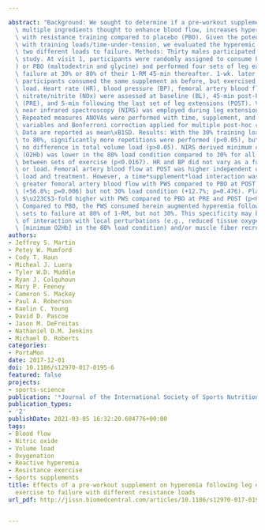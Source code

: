 ---
abstract: "Background: We sought to determine if a pre-workout supplement (PWS), containing\
  \ multiple ingredients thought to enhance blood flow, increases hyperemia associated\
  \ with resistance training compared to placebo (PBO). Given the potential interaction\
  \ with training loads/time-under-tension, we evaluated the hyperemic response at\
  \ two different loads to failure. Methods: Thirty males participated in this double-blinded\
  \ study. At visit 1, participants were randomly assigned to consume PWS (Reckless\u2122\
  ) or PBO (maltodextrin and glycine) and performed four sets of leg extensions to\
  \ failure at 30% or 80% of their 1-RM 45-min thereafter. 1-wk. later (visit 2),\
  \ participants consumed the same supplement as before, but exercised at the alternate\
  \ load. Heart rate (HR), blood pressure (BP), femoral artery blood flow, and plasma\
  \ nitrate/nitrite (NOx) were assessed at baseline (BL), 45-min post-PWS/PBO consumption\
  \ (PRE), and 5-min following the last set of leg extensions (POST). Vastus lateralis\
  \ near infrared spectroscopy (NIRS) was employed during leg extension exercise.\
  \ Repeated measures ANOVAs were performed with time, supplement, and load as independent\
  \ variables and Bonferroni correction applied for multiple post-hoc comparisons.\
  \ Data are reported as mean\xB1SD. Results: With the 30% training load compared\
  \ to 80%, significantly more repetitions were performed (p<0.05), but there was\
  \ no difference in total volume load (p>0.05). NIRS derived minimum oxygenated hemoglobin\
  \ (O2Hb) was lower in the 80% load condition compared to 30% for all rest intervals\
  \ between sets of exercise (p<0.0167). HR and BP did not vary as a function of supplement\
  \ or load. Femoral artery blood flow at POST was higher independent of exercise\
  \ load and treatment. However, a time*supplement*load interaction was observed revealing\
  \ greater femoral artery blood flow with PWS compared to PBO at POST in the 80%\
  \ (+56.8%; p=0.006) but not 30% load condition (+12.7%; p=0.476). Plasma NOx was\
  \ $\u223C$3-fold higher with PWS compared to PBO at PRE and POST (p<0.001). Conclusions:\
  \ Compared to PBO, the PWS consumed herein augmented hyperemia following multiple\
  \ sets to failure at 80% of 1-RM, but not 30%. This specificity may be a product\
  \ of interaction with local perturbations (e.g., reduced tissue oxygenation levels\
  \ [minimum O2Hb] in the 80% load condition) and/or muscle fiber recruitment."
authors:
- Jeffrey S. Martin
- Petey W. Mumford
- Cody T. Haun
- Micheal J. Luera
- Tyler W.D. Muddle
- Ryan J. Colquhoun
- Mary P. Feeney
- Cameron S. Mackey
- Paul A. Roberson
- Kaelin C. Young
- David D. Pascoe
- Jason M. DeFreitas
- Nathaniel D.M. Jenkins
- Michael D. Roberts
categories:
- PortaMon
date: 2017-12-01
doi: 10.1186/s12970-017-0195-6
featured: false
projects:
- sports-science
publication: '*Journal of the International Society of Sports Nutrition*'
publication_types:
- '2'
publishDate: 2021-03-05 16:32:20.604776+00:00
tags:
- Blood flow
- Nitric oxide
- Volume load
- Oxygenation
- Reactive hyperemia
- Resistance exercise
- Sports supplements
title: Effects of a pre-workout supplement on hyperemia following leg extension resistance
  exercise to failure with different resistance loads
url_pdf: http://jissn.biomedcentral.com/articles/10.1186/s12970-017-0195-6

---
